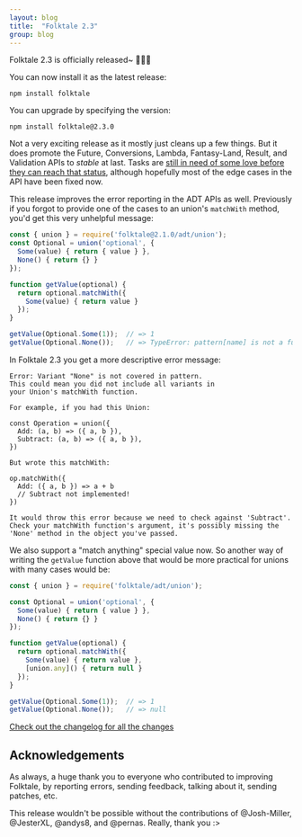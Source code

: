 ```yaml
---
layout: blog
title:  "Folktale 2.3"
group: blog
---
```


Folktale 2.3 is officially released~ 🎉🎉🎉

You can now install it as the latest release:

    npm install folktale

You can upgrade by specifying the version:

    npm install folktale@2.3.0

Not a very exciting release as it mostly just cleans up a few things. But it does promote the Future, Conversions, Lambda, Fantasy-Land, Result, and Validation APIs to *stable* at last. Tasks are [still in need of some love before they can reach that status](https://github.com/origamitower/folktale/issues/178), although hopefully most of the edge cases in the API have been fixed now.

This release improves the error reporting in the ADT APIs as well. Previously if you forgot to provide one of the cases to an union's `matchWith` method, you'd get this very unhelpful message:

```js
const { union } = require('folktale@2.1.0/adt/union');
const Optional = union('optional', {
  Some(value) { return { value } },
  None() { return {} }
});

function getValue(optional) {
  return optional.matchWith({
    Some(value) { return value }
  });
}

getValue(Optional.Some(1));  // => 1
getValue(Optional.None());   // => TypeError: pattern[name] is not a function
```

In Folktale 2.3 you get a more descriptive error message:

    Error: Variant "None" is not covered in pattern.
    This could mean you did not include all variants in 
    your Union's matchWith function.

    For example, if you had this Union:

    const Operation = union({
      Add: (a, b) => ({ a, b }),
      Subtract: (a, b) => ({ a, b }),
    })

    But wrote this matchWith:

    op.matchWith({
      Add: ({ a, b }) => a + b
      // Subtract not implemented!
    })

    It would throw this error because we need to check against 'Subtract'. 
    Check your matchWith function's argument, it's possibly missing the 
    'None' method in the object you've passed.

We also support a "match anything" special value now. So another way of writing the `getValue` function above that would be more practical for unions with many cases would be:

```js
const { union } = require('folktale/adt/union');

const Optional = union('optional', {
  Some(value) { return { value } },
  None() { return {} }
});

function getValue(optional) {
  return optional.matchWith({
    Some(value) { return value },
    [union.any]() { return null }
  });
}

getValue(Optional.Some(1));  // => 1
getValue(Optional.None());   // => null
```

[Check out the changelog for all the changes](/docs/v2.3.0/changelog)

## Acknowledgements
  
As always, a huge thank you to everyone who contributed to improving Folktale, by reporting errors, sending feedback, talking about it, sending patches, etc.

This release wouldn't be possible without the contributions of @Josh-Miller, @JesterXL, @andys8, and @pernas. Really, thank you :>